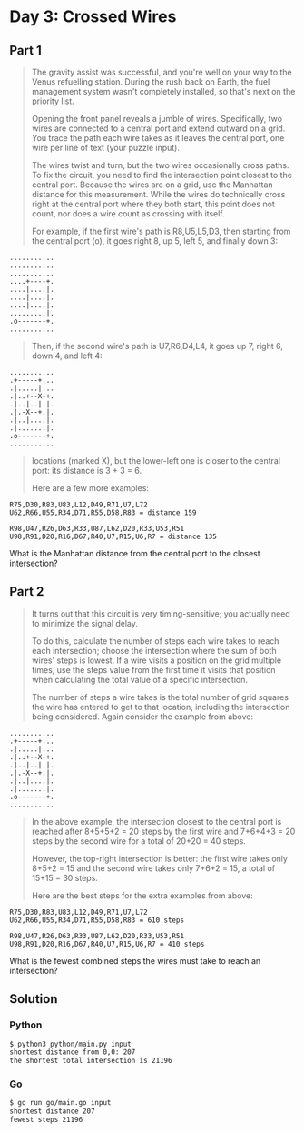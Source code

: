 # Day 3: Crossed Wires

## Part 1

> The gravity assist was successful, and you're well on your way to the Venus
> refuelling station. During the rush back on Earth, the fuel management system
> wasn't completely installed, so that's next on the priority list.
>
> Opening the front panel reveals a jumble of wires. Specifically, two wires are
> connected to a central port and extend outward on a grid. You trace the path
> each wire takes as it leaves the central port, one wire per line of text (your
> puzzle input).
>
> The wires twist and turn, but the two wires occasionally cross paths. To fix
> the circuit, you need to find the intersection point closest to the central
> port. Because the wires are on a grid, use the Manhattan distance for this
> measurement. While the wires do technically cross right at the central port
> where they both start, this point does not count, nor does a wire count as
> crossing with itself.
>
> For example, if the first wire's path is R8,U5,L5,D3, then starting from the
> central port (o), it goes right 8, up 5, left 5, and finally down 3:

```text
...........
...........
...........
....+----+.
....|....|.
....|....|.
....|....|.
.........|.
.o-------+.
...........
```

> Then, if the second wire's path is U7,R6,D4,L4, it goes up 7, right 6, down 4,
> and left 4:

```text
...........
.+-----+...
.|.....|...
.|..+--X-+.
.|..|..|.|.
.|.-X--+.|.
.|..|....|.
.|.......|.
.o-------+.
...........
```

> locations (marked X), but the lower-left one is closer to the central port:
> its distance is 3 + 3 = 6.
>
> Here are a few more examples:

```text
R75,D30,R83,U83,L12,D49,R71,U7,L72
U62,R66,U55,R34,D71,R55,D58,R83 = distance 159

R98,U47,R26,D63,R33,U87,L62,D20,R33,U53,R51
U98,R91,D20,R16,D67,R40,U7,R15,U6,R7 = distance 135
```

What is the Manhattan distance from the central port to the closest intersection?

## Part 2

> It turns out that this circuit is very timing-sensitive; you actually need to
> minimize the signal delay.
>
> To do this, calculate the number of steps each wire takes to reach each
> intersection; choose the intersection where the sum of both wires' steps is
> lowest. If a wire visits a position on the grid multiple times, use the steps
> value from the first time it visits that position when calculating the total
> value of a specific intersection.
>
> The number of steps a wire takes is the total number of grid squares the wire
> has entered to get to that location, including the intersection being
> considered. Again consider the example from above:

```text
...........
.+-----+...
.|.....|...
.|..+--X-+.
.|..|..|.|.
.|.-X--+.|.
.|..|....|.
.|.......|.
.o-------+.
...........
```

> In the above example, the intersection closest to the central port is reached
> after 8+5+5+2 = 20 steps by the first wire and 7+6+4+3 = 20 steps by the
> second wire for a total of 20+20 = 40 steps.
>
> However, the top-right intersection is better: the first wire takes only 8+5+2
> = 15 and the second wire takes only 7+6+2 = 15, a total of 15+15 = 30 steps.
>
> Here are the best steps for the extra examples from above:

```text
R75,D30,R83,U83,L12,D49,R71,U7,L72
U62,R66,U55,R34,D71,R55,D58,R83 = 610 steps

R98,U47,R26,D63,R33,U87,L62,D20,R33,U53,R51
U98,R91,D20,R16,D67,R40,U7,R15,U6,R7 = 410 steps
```

What is the fewest combined steps the wires must take to reach an intersection?

## Solution

### Python

```sh
$ python3 python/main.py input
shortest distance from 0,0: 207
the shortest total intersection is 21196
```

### Go

```sh
$ go run go/main.go input
shortest distance 207
fewest steps 21196
```
